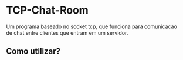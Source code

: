 <h1>TCP-Chat-Room</h1>

Um programa baseado no socket tcp, que funciona para comunicacao<br> de chat entre clientes que entram em um servidor.

<h2>Como utilizar?</h2>
